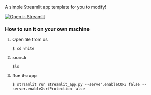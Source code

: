 
A simple Streamlit app template for you to modify!

[![Open in Streamlit](https://static.streamlit.io/badges/streamlit_badge_black_white.svg)](https://blank-app-template.streamlit.app/)

### How to run it on your own machine

1. Open file from os
   ```
   $ cd white
    ```
2. search
    ```
    $ls
    ```
4. Run the app

   ```
   $ streamlit run streamlit_app.py --server.enableCORS false --server.enableXsrfProtection false
   ```
